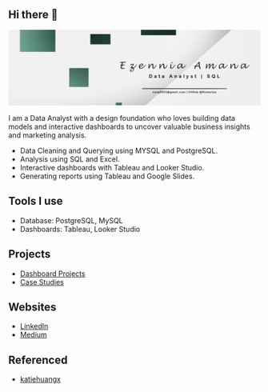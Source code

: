 ## Hi there 👋

![Brown and Gray Simple Personal LinkedIn Banner](https://raw.githubusercontent.com/Nickartze/nickarts.github.io/refs/heads/main/Images/Profile%20Banner.png)

I am a Data Analyst with a design foundation who loves building data models and interactive dashboards to uncover valuable business insights and marketing analysis.

- Data Cleaning and Querying using MYSQL and PostgreSQL.
- Analysis using SQL and Excel.
- Interactive dashboards with Tableau and Looker Studio.
- Generating reports using Tableau and Google Slides.

## Tools I use

- Database: PostgreSQL, MySQL
- Dashboards: Tableau, Looker Studio

## Projects

- [Dashboard Projects](https://github.com/Nickartze/Dashboard-Projects)
- [Case Studies](https://github.com/Nickartze/Case-Studies)

## Websites

- [LinkedIn](https://www.linkedin.com/in/amana-e-b359341b7/)
- [Medium](https://medium.com/@easg9953)

## Referenced

- [katiehuangx](https://github.com/katiehuangx/katiehuangx)


<!--
**Nickartze/Nickartze** is a ✨ _special_ ✨ repository because its `README.md` (this file) appears on your GitHub profile.

Here are some ideas to get you started:

- 🔭 I’m currently working on ...
- 🌱 I’m currently learning ...
- 👯 I’m looking to collaborate on ...
- 🤔 I’m looking for help with ...
- 💬 Ask me about ...
- 📫 How to reach me: ...
- 😄 Pronouns: ...
- ⚡ Fun fact: ...
-->
